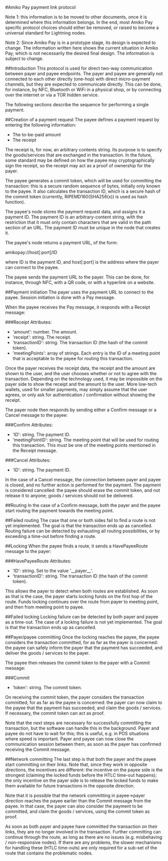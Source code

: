 #Amiko Pay payment link protocol

Note 1: this information is to be moved to other documents, once it is
determined where this information belongs. In the end, most Amiko Pay specific
protocol choices should either be removed, or raised to become a universal
standard for Lightning nodes.

Note 2: Since Amiko Pay is in a prototype stage, its design is expected to
change. The information written here shows the current situation in Amiko Pay,
which is not necessarily the desired final design. The information is subject to
change.


##Introduction
This protocol is used for direct two-way communication between payer and payee
endpoints. The payer and payee are generally not connected to each other
directly (one-hop) with direct micro-payment channels, but they are expected to
communicate directly. This can be done, for instance, by NFC, Bluetooth or WiFi
in a physical shop, or by connecting over the internet or via a TOR hidden
service.

The following sections describe the sequence for performing a single payment.


##Creation of a payment request
The payee defines a payment request by entering the following information:
* The to-be-paid amount
* The receipt

The receipt is, for now, an arbitrary contents string. Its purpose is to
specify the goods/services that are exchanged in the transaction. In the future,
some standard may be defined on how the payee may cryptographically sign the
receipt, so the receipt may act as a proof of ownership for the payer.

The payee generates a commit token, which will be used for committing the
transaction: this is a secure random sequence of bytes, initially only known to
the payee. It also calculates the transaction ID, which is a secure hash
of the commit token (currently, RIPEMD160(SHA256(x)) is used as hash function).

The payee's node stores the payment request data, and assigns it a payment ID.
The payment ID is an arbitrary-content string, with the restriction that it
must only contain characters that are valid in the path section of an URL.
The payment ID must be unique in the node that creates it.

The payee's node returns a payment URL, of the form:

amikopay://host[:port]/ID

where ID is the payment ID, and host[:port] is the address where the payer can
connect to the payee.

The payee sends the payment URL to the payer. This can be done, for
instance, through NFC, with a QR code, or with a hyperlink on a website.


##Payment initiation
The payer uses the payment URL to connect to the payee. Session initiation is
done with a Pay message.

When the payee receives the Pay message, it responds with a Receipt message:

###Receipt
Attributes:
* 'amount': number. The amount.
* 'receipt': string. The receipt.
* 'transactionID': string. The transaction ID (the hash of the commit token).
* 'meetingPoints': array of strings. Each entry is the ID of a meeting point
  that is acceptable to the payee for routing this transaction.

Once the payer receives the receipt data, the receipt and the amount are shown
to the user, and the user chooses whether or not to agree with the transaction.
Depending on the technology used, it may be impossible on the payer side to
show the receipt and the amount to the user. More low-tech wallets, used for
smaller payments, may simply assume that the user agrees, or only ask for
authentication / confirmation without showing the receipt.

The payer node then responds by sending either a Confirm message or a Cancel
message to the payee:

###Confirm
Attributes:
* 'ID': string. The payment ID.
* 'meetingPointID': string. The meeting point that will be used for routing
  this transaction. This must be one of the meeting points mentioned in the
  Receipt message.

###Cancel
Attributes:
* 'ID': string. The payment ID.

In the case of a Cancel message, the connection between payer and payee is
closed, and no further action is performed for the payment. The payment is
considered cancelled: the payee should erase the commit token, and not release
it to anyone; goods / services should not be delivered.


##Routing
In the case of a Confirm message, both the payer and the payee start routing
the payment towards the meeting point.


##Failed routing
The case that one or both sides fail to find a route is not yet implemented.
The goal is that the transaction ends up as cancelled.
Routing failure can be detected by exhausting all routing possibilities, or
by exceeding a time-out before finding a route.


##Locking
When the payee finds a route, it sends a HavePayeeRoute message to the payer:

###HavePayeeRoute
Attributes:
* 'ID': string. Set to the value '\_\_payer\_\_'.
* 'transactionID': string. The transaction ID (the hash of the commit token).

This allows the payer to detect when both routes are established. As soon as
that is the case, the payer starts locking funds on the first hop of the route.
Funds locking continues over the route from payer to meeting point, and then
from meeting point to payee.


##Failed locking
Locking failure can be detected by both payer and payee as a time-out. The
case of a locking failure is not yet implemented. The goal is that the
transaction ends up as cancelled.


##Payer/payee committing
Once the locking reaches the payee, the payee considers the transaction
committed, for as far as the payer is concerned: the payee can safely inform
the payer that the payment has succeeded, and deliver the goods / services
to the payer.

The payee then releases the commit token to the payer with a Commit message:

###Commit
* 'token': string. The commit token.

On receiving the commit token, the payer considers the transaction
committed, for as far as the payee is concerned: the payer can now claim to
the payee that the payment has succeeded, and claim the goods / services.
If necessary, the commit token can act as proof.

Note that the next steps are necessary for successfully committing the
transaction, but the software can handle this in the background. Payer and
payee do not have to wait for this; this is useful, e.g. in POS situations
where speed is important. Payer and payee can now close the communication
session between them, as soon as the payer has confirmed receiving the
Commit message.


##Network committing
The last step is that both the payer and the payee start committing on their
links. Note that, since they work in opposite directions, the incentives are
different: the incentive on the payee side is the strongest (claiming the
locked funds before the HTLC time-out happens); the only incentive on the payer
side is to release the locked funds to make them available for future
transactions in the opposite direction.

Note that it is possible that the network committing in payee->payer direction
reaches the payee earlier than the Commit message from the payee. In that case,
the payer can also consider the payment to be committed, and claim the goods /
services, using the commit token as proof.

As soon as both payer and payee have committed the transaction on their links,
they are no longer involved in the transaction. Further committing can continue
through the route, as long as there are no issues (e.g. misbehaving /
non-responsive nodes). If there are any problems, the slower mechanisms for
handling these (HTLC time-outs) are only required for a sub-set of the route
that contains the problematic nodes.

